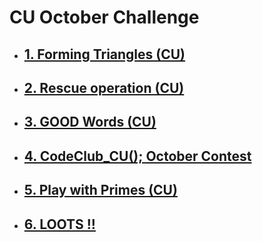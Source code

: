 # CU October Challenge

- ## [1. Forming Triangles (CU)](./1.%20Forming%20Triangles%20(CU).md)
- ## [2. Rescue operation (CU)](./2.%20Rescue%20operation%20(CU).md)
- ## [3. GOOD Words (CU)](./3.%20GOOD%20Words%20(CU).md)
- ## [4. CodeClub_CU(); October Contest](./4.%20CodeClub_CU();%20October%20Contest.md)
- ## [5. Play with Primes (CU)](./5.%20Play%20with%20Primes%20(CU).md)
- ## [6. LOOTS !!](./6.%20LOOTS%20!!.md)
